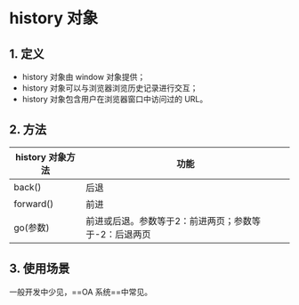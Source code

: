 # history 对象

## 1. 定义

- history 对象由 window 对象提供；
- history 对象可以与浏览器浏览历史记录进行交互；
- history 对象包含用户在浏览器窗口中访问过的 URL。

## 2. 方法

| history 对象方法 | 功能                                    |
| ---------------- | --------------------------------------- |
| back()           | 后退                                    |
| forward()        | 前进                                    |
| go(参数)         | 前进或后退。参数等于2：前进两页；参数等于-2：后退两页 |

## 3. 使用场景

一般开发中少见，==OA 系统==中常见。
